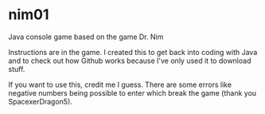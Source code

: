 # nim01
Java console game based on the game Dr. Nim

Instructions are in the game.
I created this to get back into coding with Java and to check out how Github works because I've only used it to download stuff.

If you want to use this, credit me I guess.
There are some errors like negative numbers being possible to enter which break the game (thank you SpacexerDragon5).
